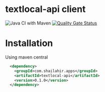 # textlocal-api client
![Java CI with Maven](https://github.com/shailahir/textlocal-api/workflows/Java%20CI%20with%20Maven/badge.svg) [![Quality Gate Status](https://sonarcloud.io/api/project_badges/measure?project=shailahir_textlocal-api&metric=alert_status)](https://sonarcloud.io/dashboard?id=shailahir_textlocal-api)

# Installation

Using maven central

```xml
  <dependency>
    <groupId>com.shailahir.apps</groupId>
    <artifactId>textlocal-api</artifactId>
    <version>0.1.0</version>
  </dependency>
```
